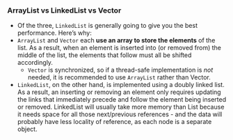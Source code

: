 ### ArrayList vs LinkedList vs Vector
- Of the three,  `LinkedList` is generally going to give you the best performance. Here’s why:
- `ArrayList` and  `Vector`  each **use an array to store the elements** of the list. As a result, when an element is inserted into (or removed from) the middle of the list, the elements that follow must all be shifted accordingly. 
	- `Vector`  is synchronized, so if a thread-safe implementation is  _not_  needed, it is recommended to use  `ArrayList`  rather than Vector.
- `LinkedList`, on the other hand, is implemented using a doubly linked list. As a result, an inserting or removing an element only requires updating the links that immediately precede and follow the element being inserted or removed. LinkedList will usually take more memory than List because it needs space for all those next/previous references - and the data will probably have less locality of reference, as each node is a separate object.
<!--stackedit_data:
eyJoaXN0b3J5IjpbLTE1MjAyNTMzNTNdfQ==
-->